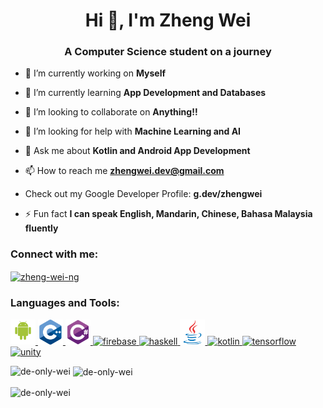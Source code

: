 <h1 align="center">Hi 👋, I'm Zheng Wei</h1>
<h3 align="center">A Computer Science student on a journey</h3>

- 🔭 I’m currently working on **Myself**

- 🌱 I’m currently learning **App Development and Databases**

- 👯 I’m looking to collaborate on **Anything!!**

- 🤝 I’m looking for help with **Machine Learning and AI**

- 💬 Ask me about **Kotlin and Android App Development**

- 📫 How to reach me **zhengwei.dev@gmail.com**

- Check out my Google Developer Profile: **g.dev/zhengwei**

- ⚡ Fun fact **I can speak English, Mandarin, Chinese, Bahasa Malaysia fluently**

<h3 align="left">Connect with me:</h3>
<p align="left">
<a href="https://linkedin.com/in/zheng-wei-ng" target="blank"><img align="center" src="https://raw.githubusercontent.com/rahuldkjain/github-profile-readme-generator/master/src/images/icons/Social/linked-in-alt.svg" alt="zheng-wei-ng" height="30" width="40" /></a>
</p>

<h3 align="left">Languages and Tools:</h3>
<p align="left"> <a href="https://developer.android.com" target="_blank" rel="noreferrer"> <img src="https://raw.githubusercontent.com/devicons/devicon/master/icons/android/android-original-wordmark.svg" alt="android" width="40" height="40"/> </a> <a href="https://www.w3schools.com/cpp/" target="_blank" rel="noreferrer"> <img src="https://raw.githubusercontent.com/devicons/devicon/master/icons/cplusplus/cplusplus-original.svg" alt="cplusplus" width="40" height="40"/> </a> <a href="https://www.w3schools.com/cs/" target="_blank" rel="noreferrer"> <img src="https://raw.githubusercontent.com/devicons/devicon/master/icons/csharp/csharp-original.svg" alt="csharp" width="40" height="40"/> </a> <a href="https://firebase.google.com/" target="_blank" rel="noreferrer"> <img src="https://www.vectorlogo.zone/logos/firebase/firebase-icon.svg" alt="firebase" width="40" height="40"/> </a> <a href="https://www.haskell.org/" target="_blank" rel="noreferrer"> <img src="https://upload.wikimedia.org/wikipedia/commons/1/1c/Haskell-Logo.svg" alt="haskell" width="40" height="40"/> </a> <a href="https://www.java.com" target="_blank" rel="noreferrer"> <img src="https://raw.githubusercontent.com/devicons/devicon/master/icons/java/java-original.svg" alt="java" width="40" height="40"/> </a> <a href="https://kotlinlang.org" target="_blank" rel="noreferrer"> <img src="https://www.vectorlogo.zone/logos/kotlinlang/kotlinlang-icon.svg" alt="kotlin" width="40" height="40"/> </a> <a href="https://www.tensorflow.org" target="_blank" rel="noreferrer"> <img src="https://www.vectorlogo.zone/logos/tensorflow/tensorflow-icon.svg" alt="tensorflow" width="40" height="40"/> </a> <a href="https://unity.com/" target="_blank" rel="noreferrer"> <img src="https://www.vectorlogo.zone/logos/unity3d/unity3d-icon.svg" alt="unity" width="40" height="40"/> </a> </p>

<p><img align="left" src="https://github-readme-stats.vercel.app/api/top-langs?username=de-only-wei&show_icons=true&locale=en&layout=compact" alt="de-only-wei" /></p>

<p>&nbsp;<img align="center" src="https://github-readme-stats.vercel.app/api?username=de-only-wei&show_icons=true&locale=en" alt="de-only-wei" /></p>

<p><img align="center" src="https://github-readme-streak-stats.herokuapp.com/?user=de-only-wei&" alt="de-only-wei" /></p>


